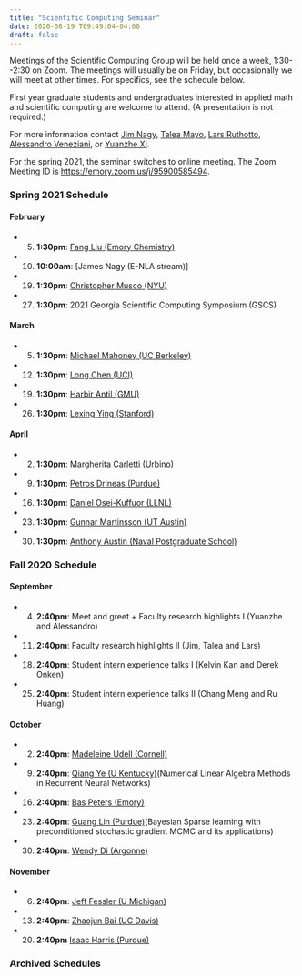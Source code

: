 ```yaml
---
title: "Scientific Computing Seminar"
date: 2020-08-19 T09:49:04-04:00
draft: false
---
```


Meetings of the Scientific Computing Group will be held once a week, 1:30--2:30 on Zoom. The meetings will usually be on Friday, but occasionally we will meet at other times. For specifics, see the schedule below. 

First year graduate students and undergraduates interested in applied math and scientific computing are welcome to attend. (A presentation is not required.)

For more information contact [Jim Nagy](http://www.mathcs.emory.edu/~nagy), [Talea Mayo](https://www.taleamayo.com), [Lars Ruthotto](http://www.mathcs.emory.edu/~lruthot), [Alessandro Veneziani](http://www.mathcs.emory.edu/~ale), or [Yuanzhe Xi](http://www.math.emory.edu/~yxi26/).

For the spring 2021, the seminar switches to online meeting. The Zoom Meeting ID is https://emory.zoom.us/j/95900585494.


### Spring 2021 Schedule

#### February
* 5.  **1:30pm**: [Fang Liu (Emory Chemistry)](https://flgroup.emorychem.science)
* 10. **10:00am**: [James Nagy (E-NLA stream)]
* 19. **1:30pm**: [Christopher Musco (NYU)](https://www.chrismusco.com/) 
* 27. **1:30pm**: 2021 Georgia Scientific Computing Symposium (GSCS) 

#### March
* 5.  **1:30pm**:  [Michael Mahoney (UC Berkeley)](https://www.stat.berkeley.edu/~mmahoney/)
* 12. **1:30pm**:  [Long Chen (UCI)](https://www.math.uci.edu/~chenlong/)
* 19. **1:30pm**:  [Harbir Antil (GMU)](http://math.gmu.edu/~hantil/)
* 26. **1:30pm**:  [Lexing Ying (Stanford)](https://web.stanford.edu/~lexing/)
#### April
* 2. **1:30pm**:   [Margherita Carletti (Urbino)](https://scholar.google.it/citations?user=7ZYwSyUAAAAJ&hl=it)
* 9. **1:30pm**:   [Petros Drineas (Purdue)](https://www.cs.purdue.edu/homes/pdrineas/)
* 16. **1:30pm**:  [Daniel Osei-Kuffuor (LLNL)](https://people.llnl.gov/oseikuffuor1)
* 23. **1:30pm**:  [Gunnar Martinsson (UT Austin)](https://users.oden.utexas.edu/~pgm/)  
* 30. **1:30pm**:  [Anthony Austin (Naval Postgraduate School)](https://faculty.nps.edu/aaustin/)



### Fall 2020 Schedule

#### September
* 4. **2:40pm**:  Meet and greet + Faculty research highlights I (Yuanzhe and Alessandro)
* 11. **2:40pm**: Faculty research highlights II (Jim, Talea and Lars)
* 18. **2:40pm**: Student intern experience talks I (Kelvin Kan and Derek Onken)
* 25. **2:40pm**: Student intern experience talks II (Chang Meng and Ru Huang)

#### October
* 2. **2:40pm**:  [Madeleine Udell (Cornell)](https://people.orie.cornell.edu/mru8/)
* 9. **2:40pm**:  [Qiang Ye (U Kentucky)](http://www.ms.uky.edu/~qye/)(Numerical Linear Algebra Methods in Recurrent Neural Networks)
* 16. **2:40pm**: [Bas Peters (Emory)](https://petersbas.github.io)
* 23. **2:40pm**: [Guang Lin (Purdue)](https://www.math.purdue.edu/~lin491/)(Bayesian Sparse learning with preconditioned stochastic gradient MCMC and its applications)
* 30. **2:40pm**: [Wendy Di (Argonne)](https://www.mcs.anl.gov/~wendydi/)


#### November  
* 6.  **2:40pm**: [Jeff Fessler (U Michigan)](https://web.eecs.umich.edu/~fessler/)
* 13. **2:40pm**: [Zhaojun Bai (UC Davis)](https://www.cs.ucdavis.edu/~bai/)
* 20. **2:40pm**  [Isaac Harris (Purdue)](https://sites.google.com/site/isaacpurduemath/)


### Archived Schedules

